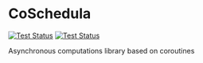 # CoSchedula

[![Test Status](https://github.com/burbokop/coschedula/workflows/Ubuntu-22.04/badge.svg?event=push)](https://github.com/burbokop/coschedula/actions/workflows/ubuntu-22.04.yml)
[![Test Status](https://github.com/burbokop/coschedula/workflows/Windows-2022/badge.svg?event=push)](https://github.com/burbokop/coschedula/actions/workflows/windows-2022.yml)

Asynchronous computations library based on coroutines

